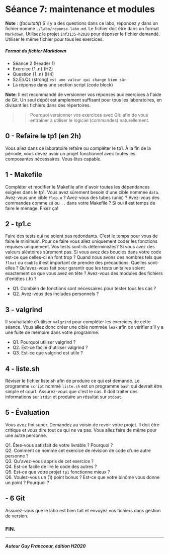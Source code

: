 # Séance 7: maintenance et modules

**Note** : (_facultatif_) S'il y a des questions dans ce labo, répondez y dans un fichier nommé
`./labo/reponse-labo.md`.  Le fichier doit être dans un format `Markdown`. Utilisez le projet
`inf3135-h2020` pour déposer le fichier demandé. Utiliser le même fichier pour tous les exercices.

##### Format du fichier Markdown
 + Séance 2 (Header 1)
 + Exercice {1..n} (H2)
 + Question {1..n} (H4)
 + S`2`.E`3`.Q`1` (strong) `est une valeur qui change bien sûr`
 + La réponse dans une section script (code block)

**Note**: Il est recommandé de versionner vos réponses aux exercices à l'aide
de Git. Un seul dépôt est amplement suffisant pour tous les laboratoires, en
divisant les fichiers dans des répertoires.

 > > Pourquoi versionner vos exercices avec Git: afin de
vous entraîner à utiliser le logiciel (commandes) naturellement.

## 0 - Refaire le tp1 (en 2h)

Vous allez dans ce laboratoire refaire ou compléter le tp1.  À la fin de la période, vous devez avoir un projet
fonctionnel avec toutes les composantes nécessaires. Vous êtes capable.

## 1 - Makefile

Compléter et modifier le Makefile afin d'avoir toutes les dépendances exigées dans le tp1. Vous avez sûrement
besoin d'une cible nommée `data`. Avez-vous une cible `flop.o` ?  Avez-vous des tubes (unix) ? 
Avez-vous des commandes comme `cd` ou `..` dans votre Makefile ?  Si oui il est temps de faire le ménage. Fixez ça!

## 2 - tp1.c

Faire des tests qui ne soient pas redondants.  C'est le temps pour vous de faire le minimum.  Pour ce faire vous allez
uniquement coder les fonctions requises uniquement.  Vos tests sont-ils déterministes?  Si vous avez des valeurs aléatoires sûrement
pas.  Si vous avez des boucles dans votre code est-ce que celles-ci en font trop ?  Quand nous avons des nombres tels
que `float` ou `double` il est important de prendre des précautions.  Quelles sont-elles ? Qu'avez-vous fait pour garantir
que les tests unitaires soient exactement ce que vous avez en tête ? Avez-vous des modules des fichiers d'entêtes (.h) ?

+ Q1. Combien de fonctions sont nécessaires pour tester tous les cas ?
+ Q2. Avez-vous des includes personnels ?

## 3 - valgrind

Il souhaitable d'utiliser `valgrind` pour compléter les exercices de cette séance. Vous allez donc créer une cible nommée `leak`
afin de vérifier s'il y a une fuite de mémoire dans votre programme.

+ Q1. Pourquoi utiliser valgrind ?
+ Q2. Est-ce facile d'utiliser valgrind ?
+ Q3. Est-ce que valgrind est utile ?

## 4 - liste.sh

Réviser le fichier liste.sh afin de produire ce qui est demandé. Le programme `script` nommé `liste.sh` est un programme `bash`
qui devrait être simple et court.  Assurez-vous que c'est le cas.  Il doit traiter des informations sur `stdin` et produire un
résultat sur `stdout`.

## 5 - Évaluation

Vous avez fini super.  Demandez au voisin de revoir votre projet.  Il doit être critique et vous dire tout ce qui ne
va pas. Vous allez faire de même pour une autre personne.  

Q1. Êtes-vous satisfait de votre livrable ? Pourquoi ?  
Q2. Comment ce nomme cet exercice de révision de code d'une autre personne ?  
Q3. Qu'avez-vous appris de cet exercice ?  
Q4. Est-ce facile de lire le code des autres ?  
Q5. Est-ce que votre projet `tp1` fonctionne mieux ?  
Q6. Voulez-vous un (1) point bonus ? Est-ce que votre binôme vous donne un point ? Pourquoi ?  

## - 6 Git

Assurez-vous que le labo est bien fait et envoyez vos fichiers dans gestion de version.

### FIN.
---

##### Auteur Guy Francoeur, édition H2020
